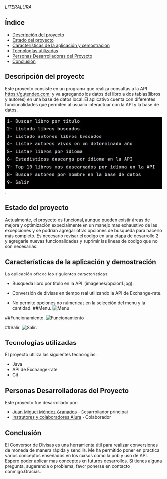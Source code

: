 <em> LITERALURA </em>
## Índice

- [Descripción del proyecto](#descripción-del-proyecto)
- [Estado del proyecto](#estado-del-proyecto)
- [Características de la aplicación y demostración](#características-de-la-aplicación-y-demostración)
- [Tecnologías utilizadas](#tecnologías-utilizadas)
- [Personas Desarrolladoras del Proyecto](#personas-desarrolladoras-del-proyecto)
- [Conclusión](#conclusión)

## Descripción del proyecto

Este proyecto consiste en un programa que realiza consultas a la API https://gutendex.com; y va agregando los datos del libro a dos tablas(libros y autores) en una base de datos local. El aplicativo cuenta con diferentes funcionalidades que permiten al usuario interactuar con la API y la base de datos.

![Opciones](imagenes/opciones.jpg).

## Estado del proyecto

Actualmente, el proyecto es funcional, aunque pueden existir áreas de mejora y optimización expecialmente en un manejo mas exhaustivo de las excepciones y se podrian agregar otras opciones de busqueda para hacerlo más completo. Es necesario revisar el codigo en una etapa de desarrollo 2 y agregarle nuevas funcionalidades y suprimir las lineas de codigo que no son necesarias.

## Características de la aplicación y demostración

La aplicación ofrece las siguientes características:

- Busqueda libro por titulo en la API.
  (imagenes/opcion1.jpg).
  
- Conversión de divisas en tiempo real utilizando la API de Exchange-rate.
- No permite opciones no númericas en la selección del menu y la cantidad.
##Menu.
![Menu](Imagenes/menu.jpg)

##Funcionamiento.
![Funcionamiento](Imagenes/funcionamiento.jpg)

##Salir.
![Salir](Imagenes/salir.jpg).

## Tecnologías utilizadas

El proyecto utiliza las siguientes tecnologías:

- Java
- API de Exchange-rate
- Git

## Personas Desarrolladoras del Proyecto

Este proyecto fue desarrollado por:

- [Juan Miguel Méndez Granados](#) - Desarrollador principal
- [Instrutores y colaboradores Alura](#) - Colaborador

## Conclusión

El Conversor de Divisas es una herramienta útil para realizar conversiones de moneda de manera rápida y sencilla. Me ha permitido poner en practica varios conceptos enseñados en los cursos como la pob y uso de API. Espero poder aplicar mas conceptos en futuros desarrollos. Si tienes alguna pregunta, sugerencia o problema, favor ponerse en contacto conmigo.Gracias.


